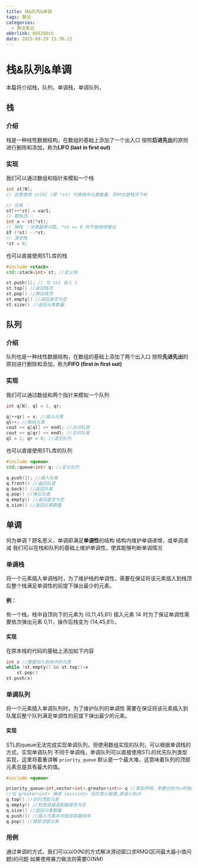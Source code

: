 ```yaml
---
title: 栈&队列&单调
tags: 算法
categories:
  - 算法笔记
abbrlink: 666280cb
date: 2025-09-29 15:38:23
---
```


# 栈&队列&单调

本篇将介绍栈，队列，单调栈，单调队列，

## 栈

### 介绍

栈是一种线性数据结构，在数组的基础上添加了一个出入口
按照**后进先出**的原则进行删除和添加，称为**LIFO (last in first out)**

### 实现

我们可以通过数组和指针来模拟一个栈

```cpp
int st[N];
// 这里使用 st[0] (即 *st) 代表栈中元素数量，同时也是栈顶下标

// 压栈 ：
st[++*st] = var1;
// 取栈顶 ：
int u = st[*st];
// 弹栈 ：注意越界问题, *st == 0 时不能继续弹出
if (*st) --*st;
// 清空栈
*st = 0;
```

也可以直接使用STL库的栈

```cpp
#include <stack>
std::stack<int> st; //定义栈

st.push(1); // 为 st1 装入 1
st.top() //返回栈顶
st.pop() //弹出栈顶
st.empty() //返回是否为空
st.size() //返回元素数量
```

## 队列

### 介绍

队列也是一种线性数据结构，在数组的基础上添加了两个出入口
按照**先进先出**的原则进行删除和添加，称为**FIFO (first in first out)**

### 实现

我们可以通过数组和两个指针来模拟一个队列

```cpp
int q[N], ql = 1, qr;

q[++qr] = x; //插入元素
ql++; //删除元素
cout << q[ql] << endl; //访问队首
cout << q[qr] << endl; //访问队尾
ql = 1; qr = 0; //清空队列
```

也可以直接使用STL库的队列

```cpp
#include <queue>
std::queue<int> q; //定义队列

q.push(1); //插入队尾
q.front() //返回队首
q.back() //返回队尾
q.pop() //弹出队首
q.empty() //返回是否为空
q.size() //返回元素数量
```

## 单调

何为单调？顾名思义，单调即满足**单调性**的结构
结构内维护单调递增，或单调递减
我们可以在栈和队列的基础上维护单调性，使其能够判断单调情况

### 单调栈

将一个元素插入单调栈时，为了维护栈的单调性，需要在保证将该元素插入到栈顶后整个栈满足单调性的前提下弹出最少的元素。

#### 例：

有一个栈，栈中自顶向下的元素为 {0,11,45,81}
插入元素 14![14](data:image/gif;base64,R0lGODlhAQABAIAAAAAAAP///yH5BAEAAAAALAAAAAABAAEAAAIBRAA7) 时为了保证单调性需要依次弹出元素 0,11![0,11](data:image/gif;base64,R0lGODlhAQABAIAAAAAAAP///yH5BAEAAAAALAAAAAABAAEAAAIBRAA7)，操作后栈变为 {14,45,81}![\{14,45,81\}](data:image/gif;base64,R0lGODlhAQABAIAAAAAAAP///yH5BAEAAAAALAAAAAABAAEAAAIBRAA7)。

#### 实现

在原本栈的代码的基础上添加如下内容

```cpp
int x //需要加入到栈中的元素
while !st.empty() && st.top()<x
    st.pop()
st.push(x)
```

### 单调队列

将一个元素插入单调队列时，为了维护队列的单调性
需要在保证将该元素插入到队尾后整个队列满足单调性的前提下弹出最少的元素。

#### 实现

STL的queue无法完成实现单调队列，但使用数组实现的队列，可以根据单调栈的方式，实现单调队列
不同于单调栈，单调队列可以直接使用STL的优先队列类型实现，这里将着重讲解
`priority_queue` 默认是一个最大堆，这意味着队列的顶部元素总是具有最大的值。

```cpp
#include <queue>

priority_queue<int,vector<int>,greater<int>> q //类型声明，参数分别为<存放的类型,存放的容器,存放的比较方式>
//当 greater<int> 换成 less<int> 将存放小根堆,即由小到大
q.top() //访问顶部元素
q.empty() //检查容器适配器是否为空
q.size() //返回元素数量
q.push(1) //插入元素并对底层容器排序
q.pop() //移除顶部元素
```

### 用例

通过单调的方式，我们可以以O(N)的方式解决滑动窗口求RMQ(区间最大最小值问题)的问题
如果使用暴力做法则需要O(NM)
